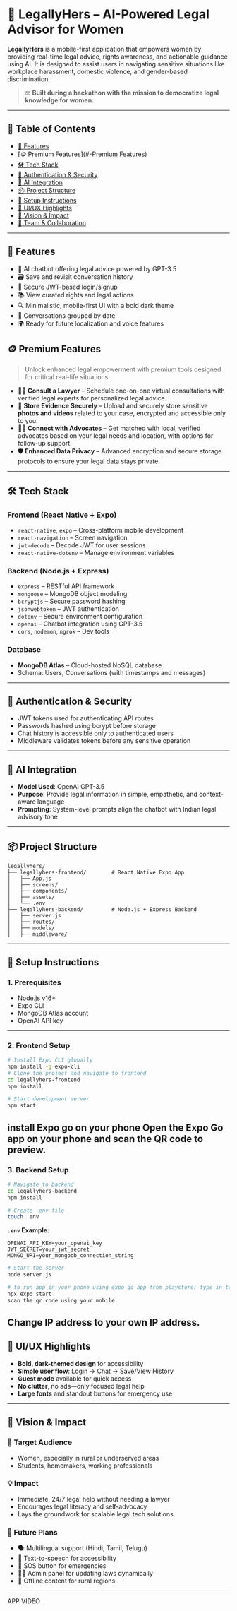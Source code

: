 
# 💼 LegallyHers – AI-Powered Legal Advisor for Women

**LegallyHers** is a mobile-first application that empowers women by providing real-time legal advice, rights awareness, and actionable guidance using AI. It is designed to assist users in navigating sensitive situations like workplace harassment, domestic violence, and gender-based discrimination.

> ⚖️ **Built during a hackathon with the mission to democratize legal knowledge for women.**

---

## 🔗 Table of Contents

- [🚀 Features](#-features)
-  [🪙 Premium Features](#-Premium Features)
- [🛠 Tech Stack](#-tech-stack)
- [🔐 Authentication & Security](#-authentication--security)
- [🧠 AI Integration](#-ai-integration)
- [📦 Project Structure](#-project-structure)
- [🔧 Setup Instructions](#-setup-instructions)
- [📱 UI/UX Highlights](#-uiux-highlights)
- [🎯 Vision & Impact](#-vision--impact)
- [🤝 Team & Collaboration](#-team--collaboration)

---

## 🚀 Features

- 🤖 AI chatbot offering legal advice powered by GPT-3.5
- 🗃 Save and revisit conversation history
- 🔐 Secure JWT-based login/signup
- 📚 View curated rights and legal actions
- 🔍 Minimalistic, mobile-first UI with a bold dark theme
- 📅 Conversations grouped by date
- 🌍 Ready for future localization and voice features

 ## 🪙 Premium Features

> Unlock enhanced legal empowerment with premium tools designed for critical real-life situations.

* 👩‍⚖️ **Consult a Lawyer** – Schedule one-on-one virtual consultations with verified legal experts for personalized legal advice.
* 🧾 **Store Evidence Securely** – Upload and securely store sensitive **photos and videos** related to your case, encrypted and accessible only to you.
* 🧑‍💼 **Connect with Advocates** – Get matched with local, verified advocates based on your legal needs and location, with options for follow-up support.
* 🛡️ **Enhanced Data Privacy** – Advanced encryption and secure storage protocols to ensure your legal data stays private.


---

## 🛠 Tech Stack

### Frontend (React Native + Expo)

- `react-native`, `expo` – Cross-platform mobile development
- `react-navigation` – Screen navigation
- `jwt-decode` – Decode JWT for user sessions
- `react-native-dotenv` – Manage environment variables

### Backend (Node.js + Express)

- `express` – RESTful API framework
- `mongoose` – MongoDB object modeling
- `bcryptjs` – Secure password hashing
- `jsonwebtoken` – JWT authentication
- `dotenv` – Secure environment configuration
- `openai` – Chatbot integration using GPT-3.5
- `cors`, `nodemon`, `ngrok` – Dev tools

### Database

- **MongoDB Atlas** – Cloud-hosted NoSQL database
- Schema: Users, Conversations (with timestamps and messages)

---

## 🔐 Authentication & Security

- JWT tokens used for authenticating API routes
- Passwords hashed using bcrypt before storage
- Chat history is accessible only to authenticated users
- Middleware validates tokens before any sensitive operation

---

## 🧠 AI Integration

- **Model Used**: OpenAI GPT-3.5
- **Purpose**: Provide legal information in simple, empathetic, and context-aware language
- **Prompting**: System-level prompts align the chatbot with Indian legal advisory tone

---

## 📦 Project Structure

```
legallyhers/
├── legallyhers-frontend/        # React Native Expo App
│   ├── App.js
│   ├── screens/
│   ├── components/
│   ├── assets/
│   └── .env
├── legallyhers-backend/         # Node.js + Express Backend
│   ├── server.js
│   ├── routes/
│   ├── models/
│   ├── middleware/

```

---

## 🔧 Setup Instructions

### 1. Prerequisites

- Node.js v16+
- Expo CLI
- MongoDB Atlas account
- OpenAI API key

---

### 2. Frontend Setup

```bash
# Install Expo CLI globally
npm install -g expo-cli
# Clone the project and navigate to frontend
cd legallyhers-frontend
npm install

# Start development server
npm start
```
install Expo go on your phone
Open the Expo Go app on your phone and scan the QR code to preview.
---

### 3. Backend Setup

```bash
# Navigate to backend
cd legallyhers-backend
npm install

# Create .env file
touch .env
```

**`.env` Example:**
```
OPENAI_API_KEY=your_openai_key
JWT_SECRET=your_jwt_secret
MONGO_URI=your_mongodb_connection_string
```

```bash
# Start the server
node server.js

# to run app in your phone using expo go app from playstore: type in terminal:
npx expo start
scan the qr code using your mobile.

```
Change IP address to your own IP address.
---

## 📱 UI/UX Highlights

- **Bold, dark-themed design** for accessibility
- **Simple user flow**: Login → Chat → Save/View History
- **Guest mode** available for quick access
- **No clutter**, no ads—only focused legal help
- **Large fonts** and standout buttons for emergency use

---

## 🎯 Vision & Impact

### 🎯 Target Audience
- Women, especially in rural or underserved areas
- Students, homemakers, working professionals

### 💡 Impact
- Immediate, 24/7 legal help without needing a lawyer
- Encourages legal literacy and self-advocacy
- Lays the groundwork for scalable legal tech solutions

### 🔮 Future Plans

- 🗣️ Multilingual support (Hindi, Tamil, Telugu)
- 🎤 Text-to-speech for accessibility
- 🚨 SOS button for emergencies
- 🧑‍💻 Admin panel for updating laws dynamically
- 📴 Offline content for rural regions

---
APP VIDEO 

